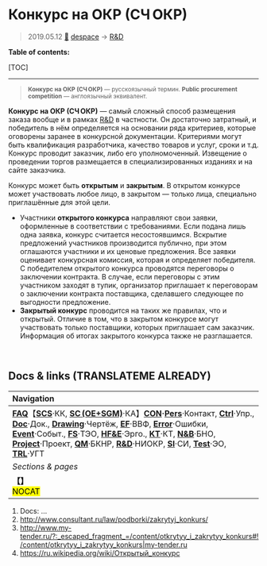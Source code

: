 # Конкурс на ОКР (СЧ ОКР)
> 2019.05.12 [🚀](../index/index.md) [despace](index.md) → [R&D](rnd.md)

**Table of contents:**

[TOC]

---

> <small>**Конкурс на ОКР (СЧ ОКР)** — русскоязычный термин. **Public procurement competition** — англоязычный эквивалент.</small>

**Конкурс на ОКР (СЧ ОКР)** — самый сложный способ размещения заказа вообще и в рамках [R&D](rnd.md) в частности. Он достаточно затратный, и победитель в нём определяется на основании ряда критериев, которые оговорены заранее в конкурсной документации. Критериями могут быть квалификация разработчика, качество товаров и услуг, сроки и т.д. Конкурс проводит заказчик, либо его уполномоченный. Извещение о проведении торгов размещается в специализированных изданиях и на сайте заказчика.

Конкурс может быть **открытым** и **закрытым**. В открытом конкурсе может участвовать любое лицо, в закрытом — только лица, специально приглашённые для этой цели.
   - Участники **открытого конкурса** направляют свои заявки, оформленные в соответствии с требованиями. Если подана лишь одна заявка, конкурс считается несостоявшимся. Вскрытие предложений участников производится публично, при этом оглашаются участники и их ценовые предложения. Все заявки оценивает конкурсная комиссия, которая и определяет победителя. С победителем открытого конкурса проводятся переговоры о заключении контракта. В случае, если переговоры с этим участником заходят в тупик, организатор приглашает к переговорам о заключении контракта поставщика, сделавшего следующее по выгодности предложение.
   - **Закрытый конкурс** проводится на таких же правилах, что и открытый. Отличие в том, что в закрытом конкурсе могут участвовать только поставщики, которых приглашает сам заказчик. Информация об итогах закрытого конкурса также не разглашается.



<p style="page-break-after:always"> </p>

## Docs & links (TRANSLATEME ALREADY)
|Navigation|
|:-|
|**[FAQ](faq.md)**【**[SCS](scs.md)**·КК, **[SC (OE+SGM)](sc.md)**·КА】**[CON](contact.md)·[Pers](person.md)**·Контакт, **[Ctrl](control.md)**·Упр., **[Doc](doc.md)**·Док., **[Drawing](drawing.md)**·Чертёж, **[EF](ef.md)**·ВВФ, **[Error](error.md)**·Ошибки, **[Event](event.md)**·Событ., **[FS](fs.md)**·ТЭО, **[HF&E](hfe.md)**·Эрго., **[KT](kt.md)**·КТ, **[N&B](nnb.md)**·БНО, **[Project](project.md)**·Проект, **[QM](qm.md)**·БКНР, **[R&D](rnd.md)**·НИОКР, **[SI](si.md)**·СИ, **[Test](test.md)**·ЭО, **[TRL](trl.md)**·УГТ|
|*Sections & pages*|
|**【[](.md)】**<br> <mark>NOCAT</mark>|

   1. Docs: …
   1. <http://www.consultant.ru/law/podborki/zakrytyj_konkurs/>
   1. <http://www.my-tender.ru/?:_escaped_fragment_=/content/otkrytyy_i_zakrytyy_konkurs#!/content/otkrytyy_i_zakrytyy_konkurs|my-tender.ru>
   1. <https://ru.wikipedia.org/wiki/Открытый_конкурс>
